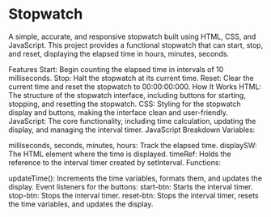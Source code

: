 # Stopwatch

A simple, accurate, and responsive stopwatch built using HTML, CSS, and JavaScript. This project provides a functional stopwatch that can start, stop, and reset, displaying the elapsed time in hours, minutes, seconds.

Features
Start: Begin counting the elapsed time in intervals of 10 milliseconds.
Stop: Halt the stopwatch at its current time.
Reset: Clear the current time and reset the stopwatch to 00:00:00:000.
How It Works
HTML: The structure of the stopwatch interface, including buttons for starting, stopping, and resetting the stopwatch.
CSS: Styling for the stopwatch display and buttons, making the interface clean and user-friendly.
JavaScript: The core functionality, including time calculation, updating the display, and managing the interval timer.
JavaScript Breakdown
Variables:

milliseconds, seconds, minutes, hours: Track the elapsed time.
displaySW: The HTML element where the time is displayed.
timeRef: Holds the reference to the interval timer created by setInterval.
Functions:

updateTime(): Increments the time variables, formats them, and updates the display.
Event listeners for the buttons:
start-btn: Starts the interval timer.
stop-btn: Stops the interval timer.
reset-btn: Stops the interval timer, resets the time variables, and updates the display.

